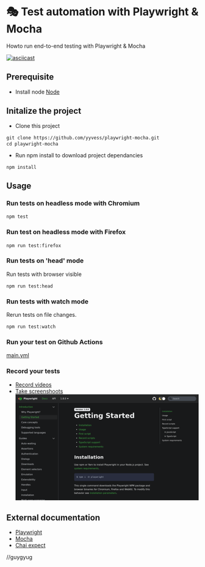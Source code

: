 # 🎭 Test automation with Playwright & Mocha 

Howto run end-to-end testing with Playwright & Mocha

[![asciicast](https://asciinema.org/a/392786.svg)](https://asciinema.org/a/392786?autoplay=1)

## Prerequisite

* Install node [Node](https://nodejs.org/en/download/)

## Initalize the project

* Clone this project
```
git clone https://github.com/yyvess/playwright-mocha.git
cd playwright-mocha
```

* Run npm install to download project dependancies
```
npm install
```

## Usage

### Run tests on headless mode with Chromium
```    
npm test
```

### Run test on headless mode with Firefox

```    
npm run test:firefox
```

### Run tests on 'head' mode
Run tests with browser visible
```
npm run test:head
```

### Run tests with watch mode
Rerun tests on file changes.
```
npm run test:watch
```

### Run your test on Github Actions
[main.yml](https://github.com/yyvess/playwright-mocha/blob/main/.github/workflows/main.yml)

### Record your tests

* [Record videos](https://playwright.dev/docs/videos?_highlight=record)
* [Take screenshoots](https://playwright.dev/docs/screenshots/#Screenshots)
[![Watch the record](captures/screenshot.png)](captures/videos.webm?raw=true)

## External documentation 

* [Playwright](https://playwright.dev/)
* [Mocha](https://mochajs.org/)
* [Chai expect](https://www.chaijs.com/api/bdd/)

//guygyug

